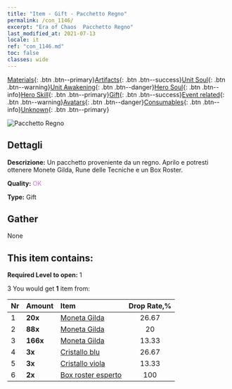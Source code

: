 ```yaml
---
title: "Item - Gift - Pacchetto Regno"
permalink: /con_1146/
excerpt: "Era of Chaos  Pacchetto Regno"
last_modified_at: 2021-07-13
locale: it
ref: "con_1146.md"
toc: false
classes: wide
---
```

 [Materials](/ItemsIT/){: .btn .btn--primary}[Artifacts](/ItemsIT/Artifacts/){: .btn .btn--success}[Unit Soul](/ItemsIT/UnitSoul/){: .btn .btn--warning}[Unit Awakening](/ItemsIT/UnitAwakening/){: .btn .btn--danger}[Hero Soul](/ItemsIT/HeroSoul/){: .btn .btn--info}[Hero Skill](/ItemsIT/HeroSkill/){: .btn .btn--primary}[Gift](/ItemsIT/Gift/){: .btn .btn--success}[Event related](/ItemsIT/Events/){: .btn .btn--warning}[Avatars](/ItemsIT/Avatars/){: .btn .btn--danger}[Consumables](/ItemsIT/Consumables/){: .btn .btn--info}[Unknown](/ItemsIT/Unknown/){: .btn .btn--primary}

 ![Pacchetto Regno](/images/t/i_907002.png)

## Dettagli
 **Descrizione:** Un pacchetto proveniente da un regno. Aprilo e potresti ottenere Monete Gilda, Rune delle Tecniche e un Box Roster.

 **Quality:** <span style="color: #DA70D6">OK</span>

 **Type:** Gift

## Gather

  None

## This item contains:

 **Required Level to open:** 1

 3 You would get **1** item  from:

  | Nr | Amount |     Item    | Drop Rate,% |
  |:---|:-------|:------------|:---------:|
  | 1 |  **20x** | [Moneta Gilda](/ItemsIT/con_896/) | 26.67 | 
  | 2 |  **88x** | [Moneta Gilda](/ItemsIT/con_896/) | 20 | 
  | 3 |  **166x** | [Moneta Gilda](/ItemsIT/con_896/) | 13.33 | 
  | 4 |  **3x** | [Cristallo blu](/ItemsIT/con_716/) | 26.67 | 
  | 5 |  **3x** | [Cristallo viola](/ItemsIT/con_720/) | 13.33 | 
  | 6 |  **2x** | [Box roster esperto](/ItemsIT/con_773/) | 100 | 
